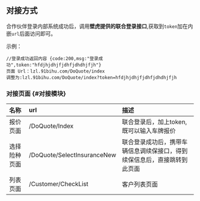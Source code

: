 ## 对接方式

合作伙伴登录内部系统成功后，调用**壁虎提供的联合登录接口**,获取到`token`加在内嵌`url`后面访问即可。

示例：

```
//登录成功返回内容 {code:200,msg:"登录成功",token:"hfdjhjdhjfjdhfjdhdhjfjh"}
页面 Url：lzl.91bihu.com/DoQuote/index
调整为:lzl.91bihu.com/DoQuote/index?token=hfdjhjdhjfjdhfjdhdhjfjh
```

### 对接页面 {#对接模块}

| 名称 | url | 描述 |
| :--- | :--- | :--- |
| 报价页面 | /DoQuote/Index | 联合登录后，加上token,既可以输入车牌报价 |
| 选择险种页面 | /DoQuote/SelectInsuranceNew | 联合登录成功后，携带车辆信息调续保接口，得到续保信息后，直接跳转到此页面 |
| 列表页面 | /Customer/CheckList | 客户列表页面 |



